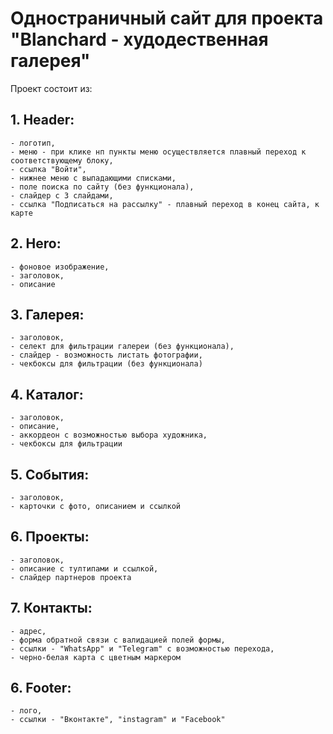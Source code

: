 # Одностраничный сайт для проекта "Blanchard - худодественная галерея"

Проект состоит из:

## 1. Header:
    - логотип,
    - меню - при клике нп пункты меню осуществляется плавный переход к соответствующему блоку,
    - ссылка "Войти",
    - нижнее меню с выпадающими списками,
    - поле поиска по сайту (без функционала),
    - слайдер с 3 слайдами,
    - ссылка "Подписаться на рассылку" - плавный переход в конец сайта, к карте

## 2. Hero:
    - фоновое изображение,
    - заголовок,
    - описание
    
## 3. Галерея:
    - заголовок,
    - селект для фильтрации галереи (без функционала),
    - слайдер - возможность листать фотографии,
    - чекбоксы для фильтрации (без функционала)
    
## 4. Каталог:
    - заголовок,
    - описание,
    - аккордеон с возможностью выбора художника,
    - чекбоксы для фильтрации
 
## 5. События:
    - заголовок,
    - карточки с фото, описанием и ссылкой
 
## 6. Проекты:
    - заголовок,
    - описание с тултипами и ссылкой,
    - слайдер партнеров проекта
    
## 7. Контакты:
    - адрес,
    - форма обратной связи с валидацией полей формы,
    - ссылки - "WhatsApp" и "Telegram" с возможностью перехода,
    - черно-белая карта с цветным маркером
    
## 6. Footer:
    - лого,
    - ссылки - "Вконтакте", "instagram" и "Facebook"

